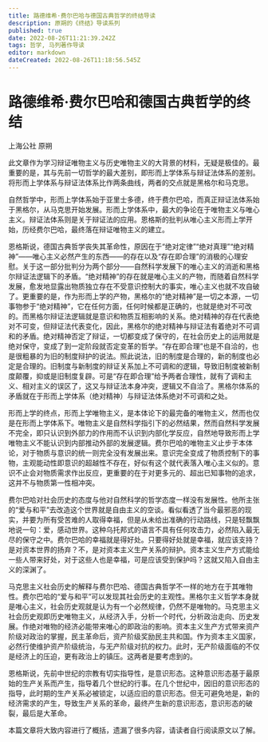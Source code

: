 ```yaml
---
title: 路德维希·费尔巴哈与德国古典哲学的终结导读
description: 原朔的《终结》导读系列
published: true
date: 2022-08-26T11:21:39.242Z
tags: 哲学, 马列著作导读
editor: markdown
dateCreated: 2022-08-26T11:18:56.545Z
---
```


# 路德维希·费尔巴哈和德国古典哲学的终结
上海公社 原朔

此文章作为学习辩证唯物主义与历史唯物主义的大背景的材料，无疑是极佳的。最重要的是，其与先前一切哲学的最大差别，即形而上学体系与辩证法体系的差别。将形而上学体系与辩证法体系比作两条曲线，两者的交点就是黑格尔和马克思。

自然哲学中，形而上学体系始于亚里士多德，终于费尔巴哈，而真正辩证法体系始于黑格尔，从马克思开始发展。形而上学体系中，最大的争论在于唯物主义与唯心主义。辩证法体系则是关于辩证法的应用。恩格斯的批判从唯心主义形而上学开始，历经费尔巴哈，最终落在辩证唯物主义的建立。

恩格斯说，德国古典哲学丧失其革命性，原因在于“绝对定律”“绝对真理”“绝对精神”——唯心主义必然产生的东西——的存在以及“存在即合理”的消极的心理安慰。关于这一部分批判分为两个部分——自然科学发展下的唯心主义的消逝和黑格尔辩证法逻辑下的矛盾。“绝对精神”的存在就是唯心主义的产物，而随着自然科学发展，愈发地显露出物质独立存在不受意识控制大的事实，唯心主义也就不攻自破了。更重要的是，作为形而上学的产物，黑格尔的“绝对精神”是一切之本源，一切事物参于“绝对精神”，它在任何方面，任何时候都是正确的，也就是绝对不可改的。而黑格尔辩证法逻辑就是意识和物质互相影响的关系。绝对精神的存在代表绝对不可变，但辩证法代表变化，因此，黑格尔的绝对精神与辩证法有着绝对不可调和的矛盾。绝对精神否定了辩证，一切都变成了保守的，在社会历史上的运用就是绝对保守，变成了到一定阶段就否定变革的哲学。“存在即合理”也是不自洽的，也是很粗暴的为旧的制度辩护的说法。照此说法，旧的制度是合理的，新的制度也必定是合理的。旧制度与新制度的辩证关系加上不可调和的逻辑，导致旧制度被新制度颠覆，抑或是旧制度复辟。可是“存在即合理”给予两者合理性，就有了调和主义、相对主义的误区了，这又与辩证法本身冲突，逻辑又不自洽了。黑格尔体系的矛盾就在于形而上学体系（绝对精神）与辩证法体系绝对不可调和之处。

形而上学的终点，形而上学唯物主义，是本体论下的最完备的唯物主义，然而也仅是在形而上学体系下。唯物主义是自然科学指引下的必然结果，然而自然科学发展不完全，即只认识到外部力的作用而不认识到内部化学反应，自然地导致形而上学唯物主义不能认识到内部推动外部的发展逻辑。费尔巴哈的唯物主义止步于本体论，对于物质与意识的统一则完全没有发展出来。意识完全变成了物质控制下的事物，主观能动性即意识的超越性不存在，好似有这个就代表落入唯心主义似的。意识不止会对物质需求作出反应，更重要的在于对更多元的、超出已知事物的追求，这并不与物质第一性相冲突。

费尔巴哈对社会历史的态度与他对自然科学的哲学态度一样没有发展性。他所主张的“爱与和平”去改造这个世界就是自由主义的空谈。看似看透了当今最邪恶的现实，并要为所有受苦难的人取得幸福，但是从未给出准确的行动路线，只是轻飘飘地说一句：爱，感动世界。这种乌托邦式的语言不具有任何攻击力，必然陷入最无尽的保守之中。费尔巴哈的幸福就是得好处。只要得好处就是幸福，就应该支持？是对资本世界的扬弃？不，是对资本主义生产关系的辩护。资本主义生产方式能给一些人带来好处，对于这些人也是幸福，可是应该受到保护吗？这就又陷入自由主义的深渊了。

马克思主义社会历史的解释与费尔巴哈、德国古典哲学不一样的地方在于其唯物性。费尔巴哈的“爱与和平”可以发现其社会历史的主观性。黑格尔主义哲学本身就是唯心主义，社会历史观就是认为有一个必然规律，仍然不是唯物的。马克思主义社会历史观即历史唯物主义，从经济入手，分析一个时代，分析政治走向、历史发展。作绝对唯物的经济必能带来唯心的即政治的影响。资本主义生产方式带来资产阶级对政治的掌握，民主革命后，资产阶级奖励民主共和国。作为资本主义国家，必然行使维护资产阶级统治，与无产阶级对抗的权力。此时，无产阶级面临的不仅是经济上的压迫，更有政治上的镇压。这两者是要考虑到的。

恩格斯说，先前中世纪的宗教有切实指导性，是意识形态。这种意识形态基于最原始的生产关系而产生，指导着几个世纪的行事。在几个世纪中，因旧的意识形态的指导，此时期的生产关系必被锁定，以适应旧的意识形态。但无可避免地是，新的经济需求的产生，导致生产关系的革命，最终产生新的意识形态，意识形态的破裂，最后是大革命。

本篇文章将大致内容进行了概括，遗漏了很多内容，请读者自行阅读原文以了解。
